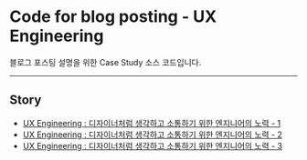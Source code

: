 # Code for blog posting - UX Engineering

블로그 포스팅 설명을 위한 Case Study 소스 코드입니다.

---

## Story

- [UX Engineering : 디자이너처럼 생각하고 소통하기 위한 엔지니어의 노력 - 1](https://medium.com/viralpick-blog/ux-engineering-%EB%94%94%EC%9E%90%EC%9D%B4%EB%84%88%EC%B2%98%EB%9F%BC-%EC%83%9D%EA%B0%81%ED%95%98%EA%B3%A0-%EC%86%8C%ED%86%B5%ED%95%98%EA%B8%B0-%EC%9C%84%ED%95%9C-%EC%97%94%EC%A7%80%EB%8B%88%EC%96%B4%EC%9D%98-%EB%85%B8%EB%A0%A5-1-6d169aef5637)
- [UX Engineering : 디자이너처럼 생각하고 소통하기 위한 엔지니어의 노력 - 2]()
- [UX Engineering : 디자이너처럼 생각하고 소통하기 위한 엔지니어의 노력 - 3]()
